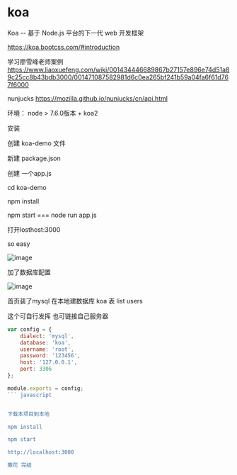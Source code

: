 # koa

 Koa -- 基于 Node.js 平台的下一代 web 开发框架

https://koa.bootcss.com/#introduction

学习廖雪峰老师案例
https://www.liaoxuefeng.com/wiki/001434446689867b27157e896e74d51a89c25cc8b43bdb3000/001471087582981d6c0ea265bf241b59a04fa6f61d767f6000

nunjucks
https://mozilla.github.io/nunjucks/cn/api.html

环境： node > 7.6.0版本 + koa2

安装 

创建 koa-demo 文件

新建 package.json

创建 一个app.js

 cd koa-demo
 
   npm install

   npm start === node run app.js

打开losthost:3000

so easy

![image](https://www.hijs.cc/img/koa.png)

加了数据库配置

![image](https://www.hijs.cc/img/QQ%BD%D8%CD%BC20171214180031.png)

首页装了mysql 在本地建数据库 koa 表 list users

这个可自行发挥 也可链接自己服务器

``` javascript
var config = {
    dialect: 'mysql',
    database: 'koa',
    username: 'root',
    password: '123456',
    host: '127.0.0.1',
    port: 3306
};

module.exports = config;
``` javascript


下载本项目到本地

npm install

npm start

http://localhost:3000

撒花 完结
